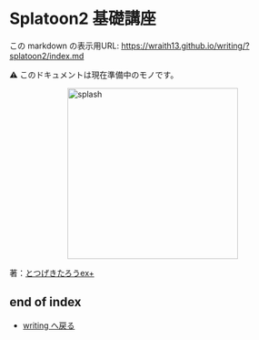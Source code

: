 # Splatoon2 基礎講座

<!--[NOWRITING]-->
<link rel="canonical" href="https://wraith13.github.io/writing/?splatoon2/index.md" />
この markdown の表示用URL: <a rel="canonical" href="https://wraith13.github.io/writing/?splatoon2/index.md">https://wraith13.github.io/writing/?splatoon2/index.md</a>
<!--[/NOWRITING]-->
<!--[REMARK-CONFIG]
{
    "ratio": "16:9",
    "title": "Splatoon2 基礎講座",
    "favicon": "splash.1024.png",
    "autoPageSeparate": true
}
-->
<!--[REMARK]-->
<!--[WRTING-CONFING]
{
    "theme":
    [
        "../theme/chocolate.css",
        "../animation/fade.css"
    ]
}
-->
<!--[/REMARK]-->
<!--[REVEAL-THEME] BLACK -->
<!--[REVEAL-TRANSITION] CONCAVE -->

<!--[NOREVEAL]-->

<!--[/NOREVEAL]-->
<!--[REVEAL/]# Splatoon

基礎講座-->

⚠ このドキュメントは現在準備中のモノです。

<img alt="splash" src="splash.1024.png" style="display:block;width:300px;height:300px;margin-left:auto;margin-right:auto;border-style:none;background:none;box-shadow:none;">

<!--[WRITING/]<span style="display:block;margin-left:auto;margin-right:auto;font-size:0.7em;width:450px;text-align:center;white-space:pre;">[markdown](?markdown) | [remark](?remark) | [reveal](?reveal)</span>-->

<!--[NOMD/]>>>-->
<!--
class: center, middle
-->

著：[とつげきたろうex+](totsugekitarouexp.md)

<!--[NOWRITING/]
## 基本

- [始めに](introduction.md)
- [塗り](painting.md)
- [撃ち合い](shooting.md)
- [立ち回り](playing.md)
- [チーム](team.md)
- [読み](reading.md)
- [スペシャル](special.md)
- [ギアパワー](gearpower.md)

## ルール別の立ち回り

- [ナワバリ](turfwar.md)
- [ガチエリア](splatzones.md)
- [ガチヤグラ](towercontrol.md)
- [ガチホコ](rainmaker.md)
- [ガチアサリ](clamblitz.md)

## その他

- [サーモンラン](salmonrun.md)
- [そのた](etc.md)
-->

## end of index

- [writing へ戻る](../index.md)
